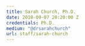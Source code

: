 ```yaml
---
title: Sarah Church, Ph.D.
date: 2018-09-07 20:20:00 Z
credentials: Ph.D.
medium: "@drsarahchurch"
url: staff/sarah-church
---
```

